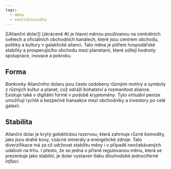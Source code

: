 ```yaml
---
tags:
  - měna
  - centralnísvěty
---
```


[[Alianční dolar]] (zkráceně ₳) je hlavní měnou používanou na centrálních světech a oficiálních obchodních kanálech, které jsou centrem obchodu, politiky a kultury v galaktické alianci. Tato měna je pilířem hospodářské stability a prosperujícího obchodu mezi planetami, které sdílejí hodnoty spolupráce, inovace a pokroku.

## Forma
*Bankovky* Aliančního dolaru jsou často ozdobeny různými motivy a symboly z různých kultur a planet, což odráží bohatství a rozmanitost aliance. Existuje také v digitální formě v podobě *kryptoměny*. Tyto virtuální peníze umožňují rychlé a bezpečné transakce mezi obchodníky a investory po celé galaxii.

## Stabilita
Alianční dolar je krytý *galaktickou rezervou*, která zahrnuje různé komodity, jako jsou drahé kovy, vzácné minerály a energetické zdroje. Tato diverzifikace má za cíl udržovat stabilitu měny i v případě neočekávaných událostí na trhu. I přesto, že se jedná o přísně regulovanou měnu, která se prezentuje jako stabilní, je dolar vystaven tlaku dlouhodobé jednociferné *inflaci*.